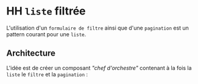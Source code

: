 # HH `liste` filtrée

L'utilisation d'un `formulaire de filtre` ainsi que d'une `pagination` est un pattern courant pour une `liste`.

## Architecture

L'idée est de créer un composant *"chef d'orchestre"* contenant à la fois la `liste` le `filtre` et la `pagination` :



